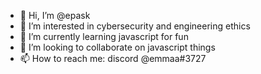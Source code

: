 - 👋 Hi, I’m @epask
- 👀 I’m interested in cybersecurity and engineering ethics
- 🌱 I’m currently learning javascript for fun
- 💞️ I’m looking to collaborate on javascript things
- 📫 How to reach me: discord @emmaa#3727

<!---
epask/epask is a ✨ special ✨ repository because its `README.md` (this file) appears on your GitHub profile.
You can click the Preview link to take a look at your changes.
--->
